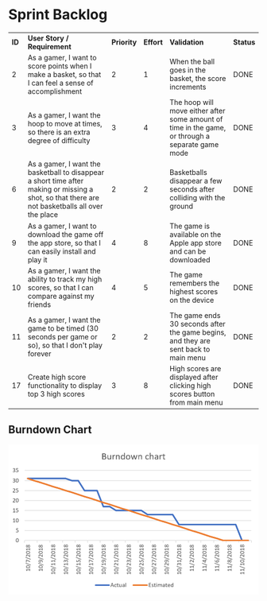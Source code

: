 # Sprint Backlog

<table>
	<tr>
		<td><b>ID</b></td>
		<td><b>User Story / Requirement</b></td>
		<td><b>Priority</b></td>
		<td><b>Effort</b></td>
		<td><b>Validation</b></td>
		<td><b>Status</b></td>
	</tr>
	<tr>
		<td>2</td>
		<td>As a gamer, I want to score points when I make a basket, so that I can feel a sense of accomplishment</td>
		<td>2</td>
		<td>1</td>
		<td>When the ball goes in the basket, the score increments</td>
		<td>DONE</td>
	</tr>
	<tr>
		<td>3</td>
		<td>As a gamer, I want the hoop to move at times, so there is an extra degree of difficulty</td>
		<td>3</td>
		<td>4</td>
		<td>The hoop will move either after some amount of time in the game, or through a separate game mode</td>
		<td>DONE</td>
	</tr>
	<tr>
		<td>6</td>
		<td>As a gamer, I want the basketball to disappear a short time after making or missing a shot, so that there are not basketballs all over the place</td>
		<td>2</td>
		<td>2</td>
		<td>Basketballs disappear a few seconds after colliding with the ground</td>
		<td>DONE</td>
	</tr>
	<tr>
		<td>9</td>
		<td>As a gamer, I want to download the game off the app store, so that I can easily install and play it</td>
		<td>4</td>
		<td>8</td>
		<td>The game is available on the Apple app store and can be downloaded</td>
		<td>DONE</td>
	</tr>
	<tr>
		<td>10</td>
		<td>As a gamer, I want the ability to track my high scores, so that I can compare against my friends</td>
		<td>4</td>
		<td>5</td>
		<td>The game remembers the highest scores on the device</td>
		<td>DONE</td>
	</tr>
	<tr>
		<td>11</td>
		<td>As a gamer, I want the game to be timed (30 seconds per game or so), so that I don't play forever</td>
		<td>2</td>
		<td>2</td>
		<td>The game ends 30 seconds after the game begins, and they are sent back to main menu</td>
		<td>DONE</td>
	</tr>
	<tr>
		<td>17</td>
		<td>Create high score functionality to display top 3 high scores</td>
		<td>3</td>
		<td>8</td>
		<td>High scores are displayed after clicking high scores button from main menu</td>
		<td>DONE</td>
	</tr>
</table>

## Burndown Chart

![Burndown Chart](/Sprint_3/images/Burndown.png 'Burndown Chart')
